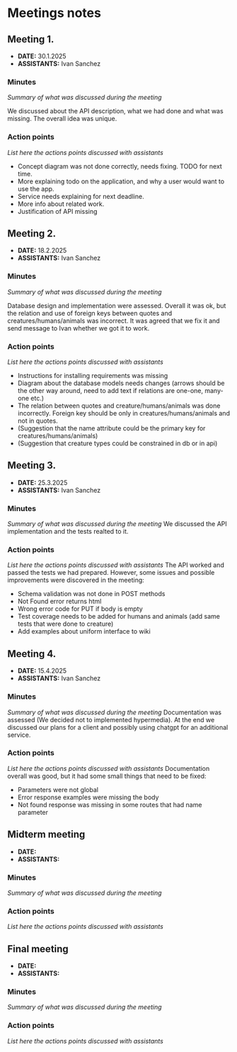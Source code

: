 # Meetings notes

## Meeting 1.
* **DATE:** 30.1.2025
* **ASSISTANTS:** Ivan Sanchez

### Minutes
*Summary of what was discussed during the meeting*

We discussed about the API description, what we had done and what was missing. The overall idea was unique.

### Action points
*List here the actions points discussed with assistants*

- Concept diagram was not done correctly, needs fixing. TODO for next time.
- More explaining todo on the application, and why a user would want to use the app.
- Service needs explaining for next deadline.
- More info about related work.
- Justification of API missing




## Meeting 2.
* **DATE:** 18.2.2025 
* **ASSISTANTS:** Ivan Sanchez

### Minutes
*Summary of what was discussed during the meeting*

Database design and implementation were assessed. Overall it was ok, but the relation and use of foreign keys between quotes and creatures/humans/animals was incorrect. It was agreed that we fix it and send message to Ivan whether we got it to work. 

### Action points
*List here the actions points discussed with assistants*
- Instructions for installing requirements was missing
- Diagram about the database models needs changes (arrows should be the other way around, need to add text if relations are one-one, many-one etc.)
- The relation between quotes and creature/humans/animals was done incorrectly. Foreign key should be only in creatures/humans/animals and not in quotes.
- (Suggestion that the name attribute could be the primary key for creatures/humans/animals)
- (Suggestion that creature types could be constrained in db or in api) 

## Meeting 3.
* **DATE:** 25.3.2025
* **ASSISTANTS:** Ivan Sanchez

### Minutes
*Summary of what was discussed during the meeting*
We discussed the API implementation and the tests realted to it. 

### Action points
*List here the actions points discussed with assistants*
The API worked and passed the tests we had prepared. However, some issues and possible improvements were discovered in the meeting:
- Schema validation was not done in POST methods
- Not Found error returns html
- Wrong error code for PUT if body is empty
- Test coverage needs to be added for humans and animals (add same tests that were done to creature)
- Add examples about uniform interface to wiki



## Meeting 4.
* **DATE:** 15.4.2025
* **ASSISTANTS:** Ivan Sanchez

### Minutes
*Summary of what was discussed during the meeting*
Documentation was assessed (We decided not to implemented hypermedia). At the end we discussed our plans for a client and possibly using chatgpt for an additional service.

### Action points
*List here the actions points discussed with assistants*
Documentation overall was good, but it had some small things that need to be fixed:
- Parameters were not global
- Error response examples were missing the body
- Not found response was missing in some routes that had name parameter



## Midterm meeting
* **DATE:**
* **ASSISTANTS:**

### Minutes
*Summary of what was discussed during the meeting*

### Action points
*List here the actions points discussed with assistants*




## Final meeting
* **DATE:**
* **ASSISTANTS:**

### Minutes
*Summary of what was discussed during the meeting*

### Action points
*List here the actions points discussed with assistants*




